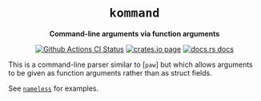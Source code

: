 <div align="center">
  <h1><code>kommand</code></h1>

  <p>
    <strong>Command-line arguments via function arguments</strong>
  </p>

  <p>
    <a href="https://github.com/sunfishcode/nameless/actions?query=workflow%3ACI"><img src="https://github.com/sunfishcode/nameless/workflows/CI/badge.svg" alt="Github Actions CI Status" /></a>
    <a href="https://crates.io/crates/kommand"><img src="https://img.shields.io/crates/v/kommand.svg" alt="crates.io page" /></a>
    <a href="https://docs.rs/kommand"><img src="https://docs.rs/kommand/badge.svg" alt="docs.rs docs" /></a>
  </p>
</div>

This is a command-line parser similar to [`paw`] but which allows
arguments to be given as function arguments rather than as struct
fields.

See [`nameless`] for examples.

[`nameless`]: https://github.com/sunfishcode/nameless

